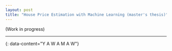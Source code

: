 ```yaml
---
layout: post
title: "House Price Estimation with Machine Learning (master's thesis)"
---
```


(Work in progress)

---
{: data-content="Y A W A M A W"}

